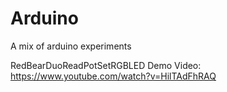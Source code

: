 # Arduino
A mix of arduino experiments

RedBearDuoReadPotSetRGBLED Demo Video: https://www.youtube.com/watch?v=HilTAdFhRAQ
